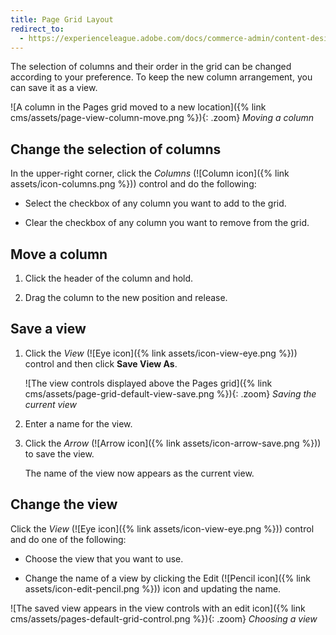 ```yaml
---
title: Page Grid Layout
redirect_to:
  - https://experienceleague.adobe.com/docs/commerce-admin/content-design/elements/pages/pages-workspace.html#page-grid-layout
---
```


The selection of columns and their order in the grid can be changed according to your preference. To keep the new column arrangement, you can save it as a view.

![A column in the Pages grid moved to a new location]({% link cms/assets/page-view-column-move.png %}){: .zoom}
_Moving a column_

## Change the selection of columns

In the upper-right corner, click the _Columns_ (![Column icon]({% link assets/icon-columns.png %})) control and do the following:

- Select the checkbox of any column you want to add to the grid.

- Clear the checkbox of any column you want to remove from the grid.

## Move a column

1. Click the header of the column and hold.

1. Drag the column to the new position and release.

## Save a view

1. Click the _View_ (![Eye icon]({% link assets/icon-view-eye.png %})) control and then click **Save View As**.

   ![The view controls displayed above the Pages grid]({% link cms/assets/page-grid-default-view-save.png %}){: .zoom}
   _Saving the current view_

1. Enter a name for the view.

1. Click the _Arrow_ (![Arrow icon]({% link assets/icon-arrow-save.png %})) to save the view.

   The name of the view now appears as the current view.

## Change the view

Click the _View_ (![Eye icon]({% link assets/icon-view-eye.png %})) control and do one of the following:

- Choose the view that you want to use.

- Change the name of a view by clicking the Edit (![Pencil icon]({% link assets/icon-edit-pencil.png %})) icon and updating the name.

![The saved view appears in the view controls with an edit icon]({% link cms/assets/pages-default-grid-control.png %}){: .zoom}
_Choosing a view_
